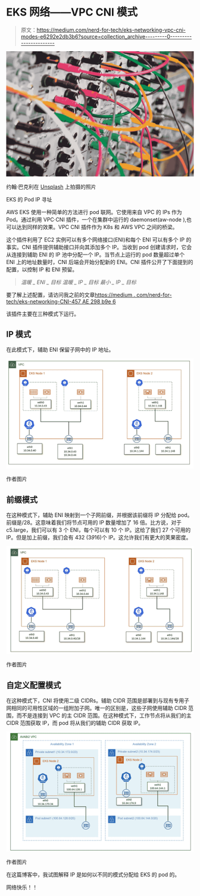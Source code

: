 # EKS 网络——VPC CNI 模式

> 原文：<https://medium.com/nerd-for-tech/eks-networking-vpc-cni-modes-e6292e2db3b6?source=collection_archive---------0----------------------->

![](img/2152e474f76ca44b083977f8d66c7b9e.png)

约翰·巴克利在 [Unsplash](https://unsplash.com/s/photos/cables?utm_source=unsplash&utm_medium=referral&utm_content=creditCopyText) 上拍摄的照片

EKS 的 Pod IP 寻址

AWS EKS 使用一种简单的方法进行 pod 联网。它使用来自 VPC 的 IPs 作为 Pod。通过利用 VPC·CNI 插件，一个在集群中运行的 daemonset(aw-node ),也可以达到同样的效果。VPC CNI 插件作为 K8s 和 AWS VPC 之间的桥梁。

这个插件利用了 EC2 实例可以有多个网络接口(ENI)和每个 ENI 可以有多个 IP 的事实。CNI 插件提供辅助接口并向其添加多个 IP。当收到 pod 创建请求时，它会从连接到辅助 ENI 的 IP 池中分配一个 IP。当节点上运行的 pod 数量超过单个 ENI 上的地址数量时，CNI 后端会开始分配新的 ENI。CNI 插件公开了下面提到的配置，以控制 IP 和 ENI 预留。

> *温暖 _ ENI _ 目标
> 温暖 _ IP _ 目标
> 最小 _ IP _ 目标*

要了解上述配置，请访问我之前的文章[https://medium . com/nerd-for-tech/eks-networking-CNI-457 AE 298 b9e 6](/nerd-for-tech/eks-networking-cni-457ae298b9e6)

该插件主要在三种模式下运行。

## IP 模式

在此模式下，辅助 ENI 保留子网中的 IP 地址。

![](img/6fd2856e2e7db9cec180537b0f694f65.png)

作者图片

## 前缀模式

在这种模式下，辅助 ENI 映射到一个子网前缀，并根据该前缀将 IP 分配给 pod。前缀是/28。这意味着我们将节点可用的 IP 数量增加了 16 倍。比方说，对于 c5.large，我们可以有 3 个 ENI，每个可以有 10 个 IP。这给了我们 27 个可用的 IP。但是加上前缀，我们会有 432 (3*9*16)个 IP。这允许我们有更大的荚果密度。

![](img/fd7f31ca91729726d01ecd6042e8bc69.png)

作者图片

## 自定义配置模式

在这种模式下，CNI 将使用二级 CIDRs。辅助 CIDR 范围是部署到与现有专用子网相同的可用性区域的一组附加子网。唯一的区别是，这些子网使用辅助 CIDR 范围，而不是连接到 VPC 的主 CIDR 范围。在这种模式下，工作节点将从我们的主 CIDR 范围获取 IP，而 pod 将从我们的辅助 CIDR 获取 IP。

![](img/2a5bae4b86d7797c534f64c03d103f12.png)

作者图片

在这篇博客中，我试图解释 IP 是如何以不同的模式分配给 EKS 的 pod 的。

网络快乐！！